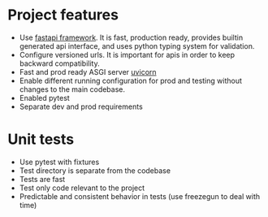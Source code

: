 # Project features
* Use [fastapi framework](https://fastapi.tiangolo.com/). It is fast, production ready, provides builtin generated api interface, and uses python typing system for validation.
* Configure versioned urls. It is important for apis in order to keep backward compatibility.
* Fast and prod ready ASGI server [uvicorn](https://www.uvicorn.org/)
* Enable different running configuration for prod and testing without changes to the main codebase.
* Enabled pytest
* Separate dev and prod requirements

# Unit tests
* Use pytest with fixtures
* Test directory is separate from the codebase
* Tests are fast
* Test only code relevant to the project
* Predictable and consistent behavior in tests (use freezegun to deal with time)
